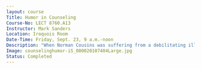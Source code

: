 ```yaml
---
layout: course
Title: Humor in Counseling
Course-No: LECT 8760.A13
Instructor: Mark Sanders
Location: Iroquois Room
Date-Time: Friday, Sept. 23, 9 a.m.-noon
Description: "When Norman Cousins was suffering from a debilitating illness of his immune system, doctors predicted that he would not live a long life. In pain twenty-four hours a day, Cousins discovered that for every ten minutes he laughed, he experienced two hours of pain-free sleep. He actually lived sixteen years longer than his doctors predicted. Participants will leave this workshop with tools that will enable them to incorporate more humor into their work with clients. The second part of this workshop will focus on the use of humor and other strategies to decrease counselor stress, burnout, compassion fatigue, and improve overall organizational health. This promises to be a fun learning experience."
Image: counselinghumor-iS_000020107404Large.jpg
Status: Completed
---
```

